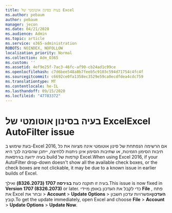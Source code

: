 ```yaml
---
title: בעיה בסינון אוטומטי של Excel
ms.author: pebaum
author: pebaum
manager: jecon
ms.date: 04/21/2020
ms.audience: Admin
ms.topic: article
ms.service: o365-administration
ROBOTS: NOINDEX, NOFOLLOW
localization_priority: Normal
ms.collection: Adm_O365
ms.custom: ''
ms.assetid: 4ef9e25f-7ac3-46fc-af90-cb24ad1c99ce
ms.openlocfilehash: c7d6bee548a8b7feeb5c9103c594d71754c4fc4f
ms.sourcegitcommit: c6692ce0fa1358ec3529e59ca0ecdfdea4cdc759
ms.translationtype: MT
ms.contentlocale: he-IL
ms.lasthandoff: 09/15/2020
ms.locfileid: "47783372"
---
```

# <a name="excel-autofilter-issue"></a><span data-ttu-id="43dbb-102">בעיה בסינון אוטומטי של Excel</span><span class="sxs-lookup"><span data-stu-id="43dbb-102">Excel AutoFilter issue</span></span>

<span data-ttu-id="43dbb-103">בעת שימוש ב-Excel 2016, אם הרשימה הנפתחת של סינון אוטומטי אינה מציגה את כל תיבות הסימון הזמינות, או שתיבות הסימון אינן ניתנות ללחיצה, ייתכן שהסיבה לכך היא בעיה ידועה בגירסאות build קודמות של Excel.</span><span class="sxs-lookup"><span data-stu-id="43dbb-103">When using Excel 2016, if your AutoFilter drop-down doesn't show all the available check boxes, or the check boxes are not clickable, it may be due to a known issue in earlier builds of Excel.</span></span> 
  
<span data-ttu-id="43dbb-104">בעיה זו תוקנה כעת **בגירסה 1707 (8326.2073)** ואילך.</span><span class="sxs-lookup"><span data-stu-id="43dbb-104">This issue is now fixed in **Version 1707 (8326.2073)** or later.</span></span> <span data-ttu-id="43dbb-105">כדי לקבל את העדכון באופן מיידי **File** , פתח את Excel ובחר את \> **Account** \> **Update Options** \> **העדכון**אפשרויות עדכון חשבון קובץ.</span><span class="sxs-lookup"><span data-stu-id="43dbb-105">To get the update immediately, open Excel and choose **File** \> **Account** \> **Update Options** \> **Update Now**.</span></span>
  

